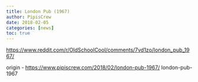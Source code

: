 ```yaml
---
title: London Pub (1967)
author: PipisCrew
date: 2018-02-05
categories: [news]
toc: true
---
```


https://www.reddit.com/r/OldSchoolCool/comments/7vd1zo/london_pub_1967/

origin - https://www.pipiscrew.com/2018/02/london-pub-1967/ london-pub-1967